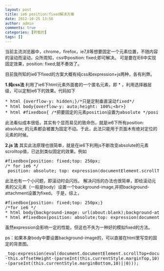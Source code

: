 ```yaml
---
layout: post
title: ie6 position:fixed解决方案
date: 2012-10-25 13:56
author: admin
comments: true
categories: [转载的]
tags: []
---
```

当前主流浏览器中，chrome，firefox，ie7,8等想要固定一个元素位置，不随内容的滚动而滚动，众所周知，css中position: fixed;即可解决。
可是要在IE6中实现固定效果，position: fixed;就不奏效了。

目前我所知的ie6下fixed的方案大概有纯css和expression+js两种，各有利弊。

<strong>1.纯css法</strong>
利用了ie6下html元素外面套的一个匿名元素，即 * ，利用选择器层级，可以定制ie6下的效果。代码如下
<pre>
* html {overflow-y: hidden;}/*只是定制垂直滚动fixed*/
* html body{overflow-y: auto;height: 100%;&lt;br&gt;}
* html #fixedbox{ /*把要固定的元素position设置为absolute */position: absolute;}</pre>



此法看似成本很低，其实有个显而易见的致命伤，就是ie6下所有position: absolute; 的元素都会被置为固定不动。于此，此法只能用于页面木有绝对定位的元素的时候。



<strong>2.js 法</strong>
其实此法原理也很简单，就是在ie6下利用js不断改变absolute的元素scrolltop值，已达到类似固定的效果。例如
<pre>
#fixedbox{position: fixed;top: 250px;
/* for ie6 */
_position: absolute;_top: expression(documentElement.scrollTop + 250 +”px”);}</pre>



此法也有一个小问题，即滚动时会闪烁。
解决闪烁的办法也很简单，即给滚动元素的父元素（一般是body）设置一个background-image,并把background-attachment设置为fixed。
于是，综上，
<pre>
#fixedbox{position: fixed;top: 250px;}
/*for ie6 */
* html body{background-image: url(about:blank);background-attachment: fixed;}
* html #fixedbox{position: absolute;top: expression(documentElement.scrollTop + 250 +”px”);}</pre>



虽然expression会影响一定的性能，但这也不失为一种好的模拟fixed的方法。

ps：如果本身body中要设置background-image的，可以直接在html里写空的固定的背景图。
<pre>
_top:expression(eval(document.documentElement.scrollTop+document.documentElement.clientHeight
-this.offsetHeight-(parseInt(this.currentStyle.marginTop,10)||0)
-(parseInt(this.currentStyle.marginBottom,10)||0)));
</pre>
